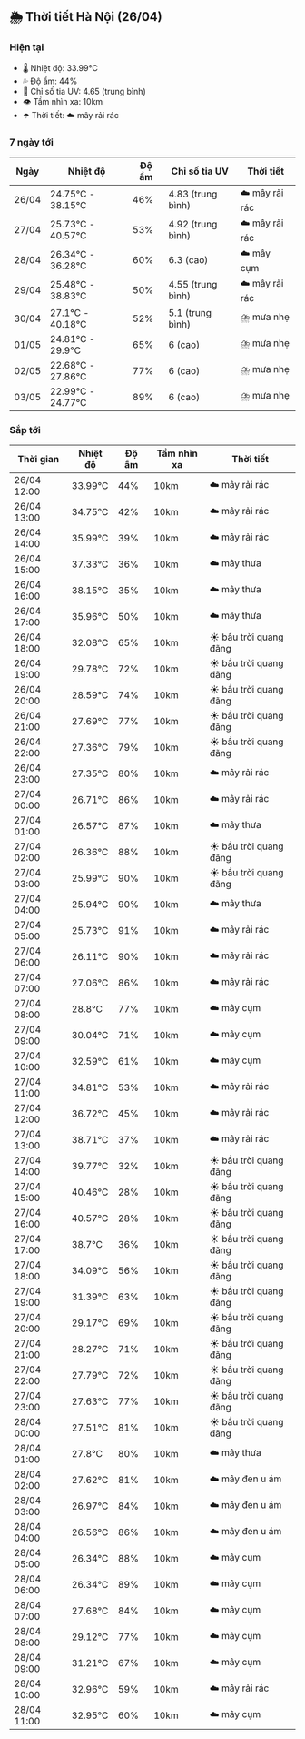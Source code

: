 ## 🌦️ Thời tiết Hà Nội (26/04)

### Hiện tại

- 🌡️ Nhiệt độ: 33.99℃
- 💦 Độ ẩm: 44%
- 🌟 Chỉ số tia UV: 4.65 (trung bình)
- 👁️ Tầm nhìn xa: 10km
- ☂️ Thời tiết: ☁️ mây rải rác

### 7 ngày tới

| Ngày | Nhiệt độ | Độ ẩm | Chỉ số tia UV | Thời tiết |
| --- | --- | --- | --- | --- |
| 26/04 | 24.75℃ - 38.15℃ | 46% | 4.83 (trung bình) | ☁️ mây rải rác |
| 27/04 | 25.73℃ - 40.57℃ | 53% | 4.92 (trung bình) | ☁️ mây rải rác |
| 28/04 | 26.34℃ - 36.28℃ | 60% | 6.3 (cao) | ☁️ mây cụm |
| 29/04 | 25.48℃ - 38.83℃ | 50% | 4.55 (trung bình) | ☁️ mây rải rác |
| 30/04 | 27.1℃ - 40.18℃ | 52% | 5.1 (trung bình) | ⛈️ mưa nhẹ |
| 01/05 | 24.81℃ - 29.9℃ | 65% | 6 (cao) | ⛈️ mưa nhẹ |
| 02/05 | 22.68℃ - 27.86℃ | 77% | 6 (cao) | ⛈️ mưa nhẹ |
| 03/05 | 22.99℃ - 24.77℃ | 89% | 6 (cao) | ⛈️ mưa nhẹ |

### Sắp tới

| Thời gian | Nhiệt độ | Độ ẩm | Tầm nhìn xa | Thời tiết |
| --- | --- | --- | --- | --- |
| 26/04 12:00 | 33.99℃ | 44% | 10km | ☁️ mây rải rác |
| 26/04 13:00 | 34.75℃ | 42% | 10km | ☁️ mây rải rác |
| 26/04 14:00 | 35.99℃ | 39% | 10km | ☁️ mây rải rác |
| 26/04 15:00 | 37.33℃ | 36% | 10km | ☁️ mây thưa |
| 26/04 16:00 | 38.15℃ | 35% | 10km | ☁️ mây thưa |
| 26/04 17:00 | 35.96℃ | 50% | 10km | ☁️ mây thưa |
| 26/04 18:00 | 32.08℃ | 65% | 10km | ☀️ bầu trời quang đãng |
| 26/04 19:00 | 29.78℃ | 72% | 10km | ☀️ bầu trời quang đãng |
| 26/04 20:00 | 28.59℃ | 74% | 10km | ☀️ bầu trời quang đãng |
| 26/04 21:00 | 27.69℃ | 77% | 10km | ☀️ bầu trời quang đãng |
| 26/04 22:00 | 27.36℃ | 79% | 10km | ☀️ bầu trời quang đãng |
| 26/04 23:00 | 27.35℃ | 80% | 10km | ☁️ mây rải rác |
| 27/04 00:00 | 26.71℃ | 86% | 10km | ☁️ mây rải rác |
| 27/04 01:00 | 26.57℃ | 87% | 10km | ☁️ mây thưa |
| 27/04 02:00 | 26.36℃ | 88% | 10km | ☀️ bầu trời quang đãng |
| 27/04 03:00 | 25.99℃ | 90% | 10km | ☀️ bầu trời quang đãng |
| 27/04 04:00 | 25.94℃ | 90% | 10km | ☁️ mây thưa |
| 27/04 05:00 | 25.73℃ | 91% | 10km | ☁️ mây rải rác |
| 27/04 06:00 | 26.11℃ | 90% | 10km | ☁️ mây rải rác |
| 27/04 07:00 | 27.06℃ | 86% | 10km | ☁️ mây rải rác |
| 27/04 08:00 | 28.8℃ | 77% | 10km | ☁️ mây cụm |
| 27/04 09:00 | 30.04℃ | 71% | 10km | ☁️ mây cụm |
| 27/04 10:00 | 32.59℃ | 61% | 10km | ☁️ mây cụm |
| 27/04 11:00 | 34.81℃ | 53% | 10km | ☁️ mây rải rác |
| 27/04 12:00 | 36.72℃ | 45% | 10km | ☁️ mây rải rác |
| 27/04 13:00 | 38.71℃ | 37% | 10km | ☁️ mây rải rác |
| 27/04 14:00 | 39.77℃ | 32% | 10km | ☀️ bầu trời quang đãng |
| 27/04 15:00 | 40.46℃ | 28% | 10km | ☀️ bầu trời quang đãng |
| 27/04 16:00 | 40.57℃ | 28% | 10km | ☀️ bầu trời quang đãng |
| 27/04 17:00 | 38.7℃ | 36% | 10km | ☀️ bầu trời quang đãng |
| 27/04 18:00 | 34.09℃ | 56% | 10km | ☀️ bầu trời quang đãng |
| 27/04 19:00 | 31.39℃ | 63% | 10km | ☀️ bầu trời quang đãng |
| 27/04 20:00 | 29.17℃ | 69% | 10km | ☀️ bầu trời quang đãng |
| 27/04 21:00 | 28.27℃ | 71% | 10km | ☀️ bầu trời quang đãng |
| 27/04 22:00 | 27.79℃ | 72% | 10km | ☀️ bầu trời quang đãng |
| 27/04 23:00 | 27.63℃ | 77% | 10km | ☀️ bầu trời quang đãng |
| 28/04 00:00 | 27.51℃ | 81% | 10km | ☀️ bầu trời quang đãng |
| 28/04 01:00 | 27.8℃ | 80% | 10km | ☁️ mây thưa |
| 28/04 02:00 | 27.62℃ | 81% | 10km | ☁️ mây đen u ám |
| 28/04 03:00 | 26.97℃ | 84% | 10km | ☁️ mây đen u ám |
| 28/04 04:00 | 26.56℃ | 86% | 10km | ☁️ mây đen u ám |
| 28/04 05:00 | 26.34℃ | 88% | 10km | ☁️ mây cụm |
| 28/04 06:00 | 26.34℃ | 89% | 10km | ☁️ mây cụm |
| 28/04 07:00 | 27.68℃ | 84% | 10km | ☁️ mây cụm |
| 28/04 08:00 | 29.12℃ | 77% | 10km | ☁️ mây cụm |
| 28/04 09:00 | 31.21℃ | 67% | 10km | ☁️ mây cụm |
| 28/04 10:00 | 32.96℃ | 59% | 10km | ☁️ mây rải rác |
| 28/04 11:00 | 32.95℃ | 60% | 10km | ☁️ mây cụm |

